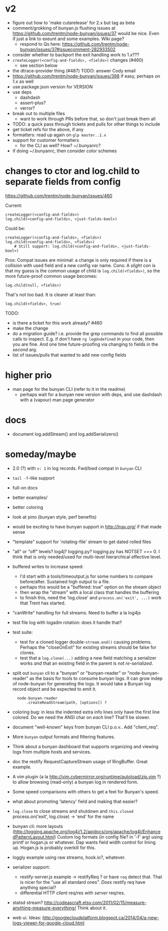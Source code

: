 # v2

- figure out how to 'make cutarelease' for 2.x but tag as beta
- comment/grokking of bunyan.js flushing issues at
  https://github.com/trentm/node-bunyan/issues/37 would be nice. Even if just a
  link to exeunt and some examples. Wiki page?
    - respond to Qs here: https://github.com/trentm/node-bunyan/issues/37#issuecomment-282933502
- consider whether to backport the exit handling work to 1.x???
- `createLogger(<config-and-fields>, <fields>)` changes (#460)
    - see section below
- the dtrace-provider thing (#487)
    TODO: answer Cody email
- https://github.com/trentm/node-bunyan/issues/398 if easy, perhaps on 1.x
  as well
- use package.json version for VERSION
- use deps
    - dashdash
    - assert-plus?
    - verror?
- break out to multiple files
    - want to work through PRs before that, so don't just break them all
- TODO: a quick pass through tickets and pulls for other things to include
- get ticket refs for the above, if any
- formatters: read up again on `glp master..1.x`
- support for customer formatters
    - for the CLI as well? How? ~/.bunyanrc?
- if doing ~/.bunyanrc, then consider color schemes



# changes to ctor and log.child to separate fields from config

<https://github.com/trentm/node-bunyan/issues/460>

Current:

    createLogger(<config-and-fields>)
    log.child(<config-and-fields>, <just-fields-bool>)

Could be:

    createLogger(<config-and-fields>, <fields>)
    log.child(<config-and-fields>, <fields>)
        # Still support: log.child(<config-and-fields>, <just-fields-bool>)

Pros: Compat issues are minimal: a change is only required if there is a
collision with used field and a new config var name.
Cons: A *slight* con is that my guess is the common usage of child is
`log.child(<fields>)`, so the more future-proof common usage becomes:

    log.child(null, <fields>)

That's not too bad. It is clearer at least than:

    log.child(<fields>, true)

TODO:

- is there a ticket for this work already?  #460
- make the change
- do a migration guide? i.e. provide the grep commands to find all
  possible calls to inspect. E.g. if don't have `rg logUndefined` in your
  code, then you are fine. And one time future-proofing via changing
  to fields in the *second* arg.
- list of issues/pulls that wanted to add new config fields


# higher prio

- man page for the bunyan CLI (refer to it in the readme)
    - perhaps wait for a bunyan new version with deps, and use dashdash
      with a (vapour) man page generator


# docs

- document log.addStream() and log.addSerializers()


# someday/maybe

- 2.0 (?) with `v: 1` in log records. Fwd/bwd compat in `bunyan` CLI
- `tail -f`-like support
- full-on docs
- better examples/
- better coloring
- look at pino (bunyan style, perf benefits)
- would be exciting to have bunyan support in http://lnav.org/ if that
  made sense
- "template" support for 'rotating-file' stream to get dated rolled files
- "all" or "off" levels? log4j? logging.py?
  logging.py has NOTSET === 0. I think that is only needed/used for
  multi-level hierarchical effective level.
- buffered writes to increase speed:
    - I'd start with a tools/timeoutput.js for some numbers to compare
      before/after. Sustained high output to a file.
    - perhaps this would be a "buffered: true" option on the stream object
    - then wrap the "stream" with a local class that handles the buffering
    - to finish this, need the 'log.close' and `process.on('exit', ...)`
      work that Trent has started.
- "canWrite" handling for full streams. Need to buffer a la log4js
- test file log with logadm rotation: does it handle that?
- test suite:
    - test for a cloned logger double-`stream.end()` causing problems.
      Perhaps the "closeOnExit" for existing streams should be false for
      clones.
    - test that a `log.clone(...)` adding a new field matching a serializer
      works *and* that an existing field in the parent is not *re-serialized*.
- split out `bunyan` cli to a "bunyan" or "bunyan-reader" or "node-bunyan-reader"
  as the basis for tools to consume bunyan logs. It can grow indep of node-bunyan
  for generating the logs.
  It would take a Bunyan log record object and be expected to emit it.

        node-bunyan-reader
            .createReadStream(path, [options]) ?

- coloring bug: in less the indented extra info lines only have the first
  line colored. Do we need the ANSI char on *each* line? That'll be
  slower.
- document "well-known" keys from bunyan CLI p.o.v.. Add "client_req".
- More `bunyan` output formats and filtering features.
- Think about a bunyan dashboard that supports organizing and viewing logs
  from multiple hosts and services.
- doc the restify RequestCaptureStream usage of RingBuffer. Great example.
- A vim plugin (a la http://vim.cybermirror.org/runtime/autoload/zip.vim ?) to
  allow browsing (read-only) a bunyan log in rendered form.
- Some speed comparisons with others to get a feel for Bunyan's speed.
- what about promoting 'latency' field and making that easier?
- `log.close` to close streams and shutdown and `this.closed`
  process.on('exit', log.close)
  -> 'end' for the name
- bunyan cli: more layouts (http://logging.apache.org/log4j/1.2/apidocs/org/apache/log4j/EnhancedPatternLayout.html)
  Custom log formats (in config file? in '-f' arg) using printf or hogan.js
  or whatever. Dap wants field width control for lining up. Hogan.js is
  probably overkill for this.
- loggly example using raw streams, hook.io?, whatever.
- serializer support:
    - restify-server.js example -> restifyReq ? or have `req` detect that.
      That is nicer for the "use all standard ones". *Does* restify req
      have anything special?
    - differential HTTP *client* req/res with *server* req/res.
- statsd stream? http://codeascraft.etsy.com/2011/02/15/measure-anything-measure-everything/
  Think about it.
- web ui. Ideas: http://googlecloudplatform.blogspot.ca/2014/04/a-new-logs-viewer-for-google-cloud.html
